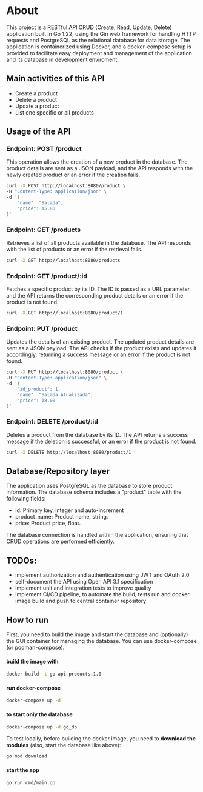 # About
This project is a RESTful API CRUD (Create, Read, Update, Delete) application built in Go 1.22, using the Gin web framework for handling HTTP requests and PostgreSQL as the relational database for data storage. The application is containerized using Docker, and a docker-compose setup is provided to facilitate easy deployment and management of the application and its database in development enviroment.

## Main activities of this API
- Create a product
- Delete a product
- Update a product
- List one specific or all products

## Usage of the API
### Endpoint: POST /product
This operation allows the creation of a new product in the database. The product details are sent as a JSON payload, and the API responds with the newly created product or an error if the creation fails.
```bash
curl -X POST http://localhost:8080/product \
-H "Content-Type: application/json" \
-d '{
    "name": "Salada",
    "price": 15.80
}'
```

### Endpoint: GET /products
Retrieves a list of all products available in the database. The API responds with the list of products or an error if the retrieval fails.
```bash
curl -X GET http://localhost:8080/products
```

### Endpoint: GET /product/:id
Fetches a specific product by its ID. The ID is passed as a URL parameter, and the API returns the corresponding product details or an error if the product is not found.
```bash
curl -X GET http://localhost:8080/product/1
```

### Endpoint: PUT /product
Updates the details of an existing product. The updated product details are sent as a JSON payload. The API checks if the product exists and updates it accordingly, returning a success message or an error if the product is not found.
```bash
curl -X PUT http://localhost:8080/product \
-H "Content-Type: application/json" \
-d '{
    "id_product": 1,
    "name": "Salada Atualizada",
    "price": 18.00
}'
```

### Endpoint: DELETE /product/:id
Deletes a product from the database by its ID. The API returns a success message if the deletion is successful, or an error if the product is not found.
```bash
curl -X DELETE http://localhost:8080/product/1
```

## Database/Repository layer
The application uses PostgreSQL as the database to store product information. The database schema includes a "product" table with the following fields:
- id: Primary key, integer and auto-increment
- product_name: Product name, string.
- price: Product price, float.

The database connection is handled within the application, ensuring that CRUD operations are performed efficiently.

## TODOs: 
- implement authorization and authentication using JWT and OAuth 2.0
- self-document the API using Open API 3.1 specification
- implement unit and integration tests to improve quality
- implement CI/CD pipeline, to automate the build, tests run and docker image build and push to central container repository

## How to run
First, you need to build the image and start the database and (optionally) the GUI container for managing the database. You can use docker-compose (or podman-compose).

#### build the image with
```bash
docker build -t go-api-products:1.0
```

#### run docker-compose 
```bash
docker-compose up -d
```

#### to start only the database
```bash
docker-compose up -d go_db
```

To test locally, before building the docker image, you need to **download the modules** (also, start the database like above):
```bash
go mod download
```

#### start the app
```bash
go run cmd/main.go
```
